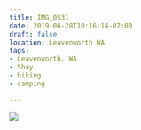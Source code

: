 ```yaml
---
title: IMG_0531
date: 2019-06-28T10:16:14-07:00
draft: false
location: Leavenworth WA
tags:
- Leavenworth, WA
- Shay
- biking
- camping

---
```

![](https://d17enza3bfujl8.cloudfront.net/IMG_0531.jpg)
